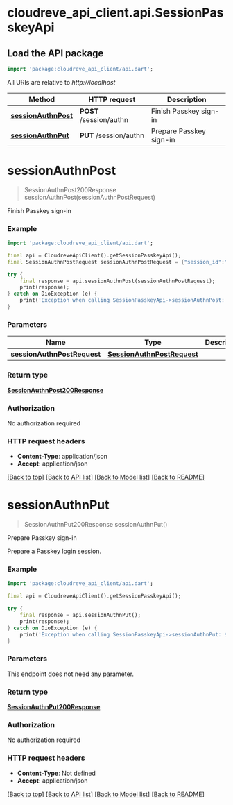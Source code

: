 # cloudreve_api_client.api.SessionPasskeyApi

## Load the API package
```dart
import 'package:cloudreve_api_client/api.dart';
```

All URIs are relative to *http://localhost*

Method | HTTP request | Description
------------- | ------------- | -------------
[**sessionAuthnPost**](SessionPasskeyApi.md#sessionauthnpost) | **POST** /session/authn | Finish Passkey sign-in
[**sessionAuthnPut**](SessionPasskeyApi.md#sessionauthnput) | **PUT** /session/authn | Prepare Passkey sign-in


# **sessionAuthnPost**
> SessionAuthnPost200Response sessionAuthnPost(sessionAuthnPostRequest)

Finish Passkey sign-in



### Example
```dart
import 'package:cloudreve_api_client/api.dart';

final api = CloudreveApiClient().getSessionPasskeyApi();
final SessionAuthnPostRequest sessionAuthnPostRequest = {"session_id":"1d3fedd6-5542-4345-803c-0e7e757fd7b7","response":"{\"id\":\"hA0kDB_WS1GKXC9-O9Y5yQ\",\"type\":\"public-key\",\"rawId\":\"hA0kDB_WS1GKXC9-O9Y5yQ\",\"response\":{\"attestationObject\":\"\",\"clientDataJSON\":\"eyJ0eXBlIjoid2ViYXV0aG4uZ2V0IiwiY2hhbGxlbmdlIjoiLWV5bWEwMlZRcnZxYkdYcXlxMUI3bV9tdlkzdmNweFpTMXJHNmk4RFlPdyIsIm9yaWdpbiI6Imh0dHA6Ly9sb2NhbGhvc3Q6NTE3MyIsImNyb3NzT3JpZ2luIjpmYWxzZX0\",\"signature\":\"MEUCIAFLyQQb-0ivVQvGroWhl8op0E19gAYq1QeYVw6_eRiKAiEA6r_sBQ3r4IutCTmuTLPd7GrjKBbC17avP5RW0gNeUMk\",\"userHandle\":\"Z3hIZQ\",\"authenticatorData\":\"SZYN5YgOjGh0NBcPZHZgW4_krrmihjLHmVzzuoMdl2MdAAAAAA\"}}"}; // SessionAuthnPostRequest | 

try {
    final response = api.sessionAuthnPost(sessionAuthnPostRequest);
    print(response);
} catch on DioException (e) {
    print('Exception when calling SessionPasskeyApi->sessionAuthnPost: $e\n');
}
```

### Parameters

Name | Type | Description  | Notes
------------- | ------------- | ------------- | -------------
 **sessionAuthnPostRequest** | [**SessionAuthnPostRequest**](SessionAuthnPostRequest.md)|  | [optional] 

### Return type

[**SessionAuthnPost200Response**](SessionAuthnPost200Response.md)

### Authorization

No authorization required

### HTTP request headers

 - **Content-Type**: application/json
 - **Accept**: application/json

[[Back to top]](#) [[Back to API list]](../README.md#documentation-for-api-endpoints) [[Back to Model list]](../README.md#documentation-for-models) [[Back to README]](../README.md)

# **sessionAuthnPut**
> SessionAuthnPut200Response sessionAuthnPut()

Prepare Passkey sign-in

Prepare a Passkey login session.

### Example
```dart
import 'package:cloudreve_api_client/api.dart';

final api = CloudreveApiClient().getSessionPasskeyApi();

try {
    final response = api.sessionAuthnPut();
    print(response);
} catch on DioException (e) {
    print('Exception when calling SessionPasskeyApi->sessionAuthnPut: $e\n');
}
```

### Parameters
This endpoint does not need any parameter.

### Return type

[**SessionAuthnPut200Response**](SessionAuthnPut200Response.md)

### Authorization

No authorization required

### HTTP request headers

 - **Content-Type**: Not defined
 - **Accept**: application/json

[[Back to top]](#) [[Back to API list]](../README.md#documentation-for-api-endpoints) [[Back to Model list]](../README.md#documentation-for-models) [[Back to README]](../README.md)

